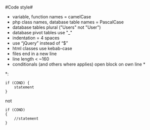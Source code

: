 #Code style#

- variable, function names = camelCase
- php class names, database table names = PascalCase
- database tables plural ("Users" not "User")
- database pivot tables use "_"
- indentation = 4 spaces
- use “jQuery” instead of “$”
- html classes use kebab-case
- files end in a new line
- line length < ~160
- conditionals (and others where applies) open block on own line * 


*:   
```
if (COND) {
	statement
}
```

not
```
if (COND)
{
	//statement
}
```
